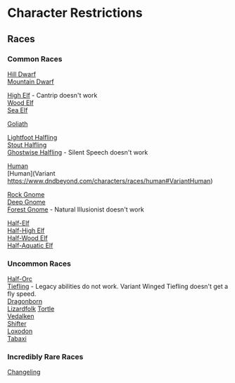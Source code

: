 # Character Restrictions  

## Races  


### Common Races  
[Hill Dwarf](https://www.dndbeyond.com/characters/races/dwarf#HillDwarf)  
[Mountain Dwarf](https://www.dndbeyond.com/characters/races/dwarf#MountainDwarf)  


[High Elf](https://www.dndbeyond.com/characters/races/elf#HighElf) - Cantrip doesn't work  
[Wood Elf](https://www.dndbeyond.com/characters/races/elf#WoodElf)  
[Sea Elf](https://www.dndbeyond.com/characters/races/elf#SeaElf)  
 

[Goliath](https://www.dndbeyond.com/characters/races/goliath)  


[Lightfoot Halfling](https://www.dndbeyond.com/characters/races/halfling#LightfootHalfling)  
[Stout Halfling](https://www.dndbeyond.com/characters/races/halfling#StoutHalfling)  
[Ghostwise Halfling](https://www.dndbeyond.com/characters/races/halfling#GhostwiseHalfling) - Silent Speech doesn't work  


[Human](https://www.dndbeyond.com/characters/races/human)  
[Human](Variant https://www.dndbeyond.com/characters/races/human#VariantHuman)  

[Rock Gnome](https://www.dndbeyond.com/characters/races/gnome#RockGnome)  
[Deep Gnome](https://www.dndbeyond.com/characters/races/gnome#DeepGnome)  
[Forest Gnome](https://www.dndbeyond.com/characters/races/gnome#ForestGnome) - Natural Illusionist doesn't work  


[Half-Elf](https://www.dndbeyond.com/characters/races/half-elf)  
[Half-High Elf](https://www.dndbeyond.com/characters/races/half-elf#HighHalfElf)  
[Half-Wood Elf](https://www.dndbeyond.com/characters/races/half-elf#WoodHalfElf)  
[Half-Aquatic Elf](https://www.dndbeyond.com/characters/races/half-elf#AquaticHalfElf)  


### Uncommon Races  
[Half-Orc](https://www.dndbeyond.com/characters/races/half-orc)  
[Tiefling](https://www.dndbeyond.com/characters/races/tiefling) - Legacy abilities do not work. Variant Winged Tiefling doesn't get a fly speed.  
[Dragonborn](https://www.dndbeyond.com/characters/races/dragonborn)  
[Lizardfolk](https://www.dndbeyond.com/characters/races/lizardfolk) 
[Tortle](https://www.dndbeyond.com/characters/races/tortle)  
[Vedalken](https://www.dndbeyond.com/characters/races/vedalken)  
[Shifter](https://www.dndbeyond.com/characters/races/shifter)  
[Loxodon](https://www.dndbeyond.com/characters/races/loxodon)  
[Tabaxi](https://www.dndbeyond.com/characters/races/tabaxi)  

### Incredibly Rare Races  
[Changeling](https://www.dndbeyond.com/characters/races/changeling)




